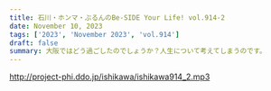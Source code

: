 ```yaml
---
title: 石川・ホンマ・ぶるんのBe-SIDE Your Life! vol.914-2
date: November 10, 2023
tags: ['2023', 'November 2023', 'vol.914']
draft: false
summary: 大阪ではどう過ごしたのでしょうか？人生について考えてしまうのです。
---
```


http://project-phi.ddo.jp/ishikawa/ishikawa914_2.mp3